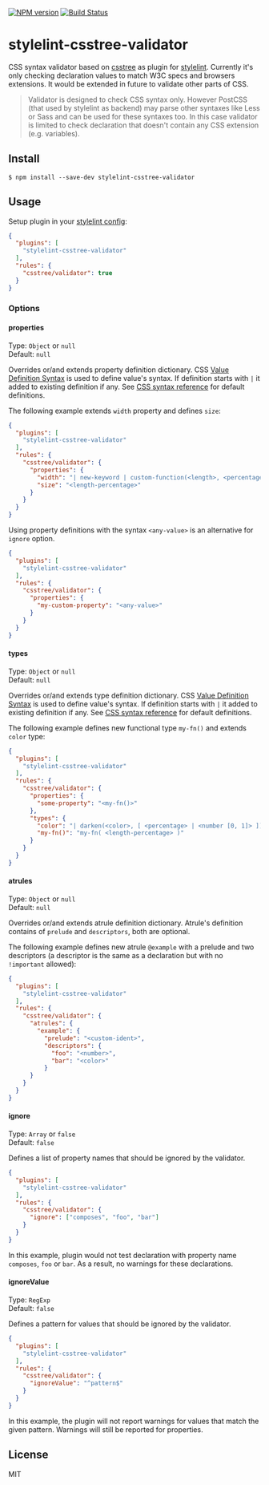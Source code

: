 [![NPM version](https://img.shields.io/npm/v/stylelint-csstree-validator.svg)](https://www.npmjs.com/package/stylelint-csstree-validator)
[![Build Status](https://travis-ci.org/csstree/stylelint-validator.svg?branch=master)](https://travis-ci.org/csstree/stylelint-validator)

# stylelint-csstree-validator

CSS syntax validator based on [csstree](https://github.com/csstree/csstree) as plugin for [stylelint](http://stylelint.io/). Currently it's only checking declaration values to match W3C specs and browsers extensions. It would be extended in future to validate other parts of CSS.

> Validator is designed to check CSS syntax only. However PostCSS (that used by stylelint as backend) may parse other syntaxes like Less or Sass and can be used for these syntaxes too. In this case validator is limited to check declaration that doesn't contain any CSS extension (e.g. variables).

## Install

```
$ npm install --save-dev stylelint-csstree-validator
```

## Usage

Setup plugin in your [stylelint config](http://stylelint.io/user-guide/configuration/):

```json
{
  "plugins": [
    "stylelint-csstree-validator"
  ],
  "rules": {
    "csstree/validator": true
  }
}
```

### Options

#### properties

Type: `Object` or `null`  
Default: `null`

Overrides or/and extends property definition dictionary. CSS [Value Definition Syntax](https://github.com/csstree/csstree/blob/master/docs/definition-syntax.md) is used to define value's syntax. If definition starts with `|` it added to existing definition if any. See [CSS syntax reference](https://csstree.github.io/docs/syntax/) for default definitions.

The following example extends `width` property and defines `size`:

```json
{
  "plugins": [
    "stylelint-csstree-validator"
  ],
  "rules": {
    "csstree/validator": {
      "properties": {
        "width": "| new-keyword | custom-function(<length>, <percentage>)",
        "size": "<length-percentage>"
      }
    }
  }
}
```

Using property definitions with the syntax `<any-value>` is an alternative for `ignore` option.

```json
{
  "plugins": [
    "stylelint-csstree-validator"
  ],
  "rules": {
    "csstree/validator": {
      "properties": {
        "my-custom-property": "<any-value>"
      }
    }
  }
}
```

#### types

Type: `Object` or `null`  
Default: `null`

Overrides or/and extends type definition dictionary. CSS [Value Definition Syntax](https://github.com/csstree/csstree/blob/master/docs/definition-syntax.md) is used to define value's syntax. If definition starts with `|` it added to existing definition if any. See [CSS syntax reference](https://csstree.github.io/docs/syntax/) for default definitions.

The following example defines new functional type `my-fn()` and extends `color` type:

```json
{
  "plugins": [
    "stylelint-csstree-validator"
  ],
  "rules": {
    "csstree/validator": {
      "properties": {
        "some-property": "<my-fn()>"
      },
      "types": {
        "color": "| darken(<color>, [ <percentage> | <number [0, 1]> ])",
        "my-fn()": "my-fn( <length-percentage> )"
      }
    }
  }
}
```

#### atrules

Type: `Object` or `null`  
Default: `null`

Overrides or/and extends atrule definition dictionary. Atrule's definition contains of `prelude` and `descriptors`, both are optional.

The following example defines new atrule `@example` with a prelude and two descriptors (a descriptor is the same as a declaration but with no `!important` allowed):

```json
{
  "plugins": [
    "stylelint-csstree-validator"
  ],
  "rules": {
    "csstree/validator": {
      "atrules": {
        "example": {
          "prelude": "<custom-ident>",
          "descriptors": {
            "foo": "<number>",
            "bar": "<color>"
          }
      }
    }
  }
}
```

#### ignore

Type: `Array` or `false`  
Default: `false`

Defines a list of property names that should be ignored by the validator.

```json
{
  "plugins": [
    "stylelint-csstree-validator"
  ],
  "rules": {
    "csstree/validator": {
      "ignore": ["composes", "foo", "bar"]
    }
  }
}
```

In this example, plugin would not test declaration with property name `composes`, `foo` or `bar`. As a result, no warnings for these declarations.

#### ignoreValue

Type: `RegExp`  
Default: `false`

Defines a pattern for values that should be ignored by the validator.

```json
{
  "plugins": [
    "stylelint-csstree-validator"
  ],
  "rules": {
    "csstree/validator": {
      "ignoreValue": "^pattern$"
    }
  }
}
```

In this example, the plugin will not report warnings for values that match the given pattern. Warnings will still be reported for properties.

## License

MIT
